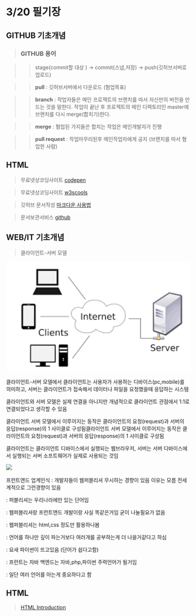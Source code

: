 # 3/20 필기장

## GITHUB 기초개념

>### GITHUB 용어

>>stage(commit할 대상 ) -> commit(스냅,저장) -> push(깃허브서버로 업로드)

>><strong>pull</strong> : 깃허브서버에서 다운로드 (혐업목표)

>><strong>branch</strong> : 작업자들은 메인 프로젝트의 브랜치를 따서 자신만의 버전을 만드는 것을 말한다. 작업이 끝난 후 프로젝트의 메인 디렉토리인 master에 브랜치를 다시 merge(합치기)한다.

>><strong>merge</strong>  : 혐업된 가지들은 합치는 작업은 메인개발자가 진행
     
>><strong>pull request</strong> : 작업마무리된후 메인작업자에게 공지 (브랜치를 따서 혐업한 사람)   




## HTML

> 무료넷상코딩사이트 [codepen](https://codepen.io/)

> 무료넷상코딩사이트 [w3scools](https://www.w3schools.com/)

> 깃허브 문서작성 [마크다운 사용법](https://gist.github.com/ihoneymon/652be052a0727ad59601)

> 문서보관서비스 [github](github.com)

## WEB/IT 기초개념

>클라이언트-서버 모델

<img src="https://github.com/dbghtlr89/green_weekend_0320/blob/main/%EB%8B%A4%EC%9A%B4%EB%A1%9C%EB%93%9C.png?raw=true" width="648"/>

클라이언트-서버 모델에서 클라이언트는 사용자가 사용하는 디바이스(pc,mobile)를 의미하고, 서버는 클라이언트가 접속해서 데이터나 파일을 요청했을때 응답하는 시스템

클라이언트와 서버 모델은 실제 연결을 아니지만 개념적으로 클라이언트 관점에서 1:1로 연결되었다고 생각할 수 있음

클라이언트 서버 모델에서 이루어지는 동작은 클라이언트의 요청(request)과 서버의 응답(response)의  1 사이클로 구성됨클라이언트 서버 모델에서 이루어지는 동작은 클라이언트의 요청(request)과 서버의 응답(response)의  1 사이클로 구성됨

클라이언트는 클라이언트 디바이스에서 실행되는 웹브라우저, 서버는 서버 디바이스에서 실행되는 서버 소프트웨어가 실제로 사용되는 것임

<img src="https://s3-ap-northeast-2.amazonaws.com/opentutorials-user-file/course/2614/4971.png" >




프런트앤드 업계인식
: 개발자들이 웹퍼블리셔 무시하는 경향이 있음 이유는 모름 전세계적으로 그런경향이 있음

: 퍼블리셔는 우리나라에만 있는 단어임

: 웹퍼블리셔랑 프런트앤드 개발이랑 사실 똑같은거임 굳이 나눌필요가 없음

: 웹퍼블리셔는 html,css 정도만 활용하나봄

: 언어를 하나만 깊이 파는거보다 여러개를 공부하는게 더 나을거같다고 하심

: 요새 파이썬이 뜨고있음 (단어가 쉽다고함)

: 프런트는 자바 백엔드는 자바,php,파이썬 주력언어가 될거임

: 일단 여러 언어를 아는게 중요하다고 함



## HTML

> [HTML Introduction](https://www.w3schools.com/html/html_intro.asp/)



